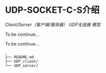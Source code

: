 # UDP-SOCKET-C-S介绍
_Client/Server（客户端/服务器） UDP无连接 模型_

To be continue...

To be continue...

```
.
├── README.md
├── UDP_client/
└── UDP_server/
```
